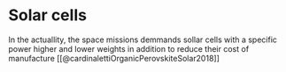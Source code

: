 # Solar cells
In the actuallity, the space missions demmands sollar cells with a specific power higher  and lower weights in addition to reduce their cost of manufacture [[@cardinalettiOrganicPerovskiteSolar2018]]
